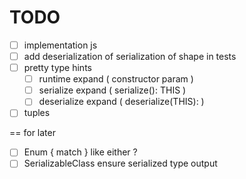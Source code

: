 # TODO

- [ ] implementation js
- [ ] add deserialization of serialization of shape in tests
- [ ] pretty type hints
  - [ ] runtime expand ( constructor param )
  - [ ] serialize expand ( serialize(): THIS )
  - [ ] deserialize expand ( deserialize(THIS): )
- [ ] tuples

== for later

- [ ] Enum { match } like either ?
- [ ] SerializableClass ensure serialized type output
